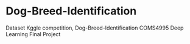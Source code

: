 # Dog-Breed-Identification
Dataset Kggle competition, Dog-Breed-Identification
COMS4995 Deep Learning Final Project
